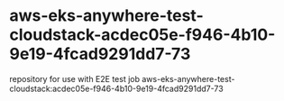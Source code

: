 # aws-eks-anywhere-test-cloudstack-acdec05e-f946-4b10-9e19-4fcad9291dd7-73
repository for use with E2E test job aws-eks-anywhere-test-cloudstack:acdec05e-f946-4b10-9e19-4fcad9291dd7-73
